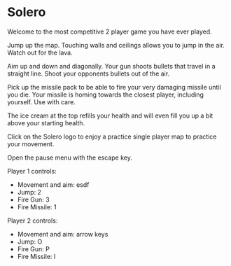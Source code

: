 # Solero

Welcome to the most competitive 2 player game you have ever played.

Jump up the map. Touching walls and ceilings allows you to jump in the air. Watch out for the lava.

Aim up and down and diagonally. Your gun shoots bullets that travel in a straight line. Shoot your opponents bullets out of the air.

Pick up the missile pack to be able to fire your very damaging missile until you die. Your missile is homing towards the closest player, including yourself. Use with care.

The ice cream at the top refills your health and will even fill you up a bit above your starting health.

Click on the Solero logo to enjoy a practice single player map to practice your movement.

Open the pause menu with the escape key.

Player 1 controls:

- Movement and aim: esdf
- Jump: 2
- Fire Gun: 3
- Fire Missile: 1

Player 2 controls:

- Movement and aim: arrow keys
- Jump: O
- Fire Gun: P
- Fire Missile: I
